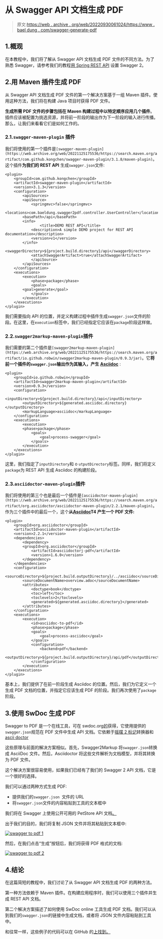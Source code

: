 # 从 Swagger API 文档生成 PDF

> 原文:[https://web . archive . org/web/20220930061024/https://www . bael dung . com/swagger-generate-pdf](https://web.archive.org/web/20220930061024/https://www.baeldung.com/swagger-generate-pdf)

## 1.概观

在本教程中，我们将了解从 Swagger API 文档生成 PDF 文件的不同方法。为了熟悉 Swagger，请参考我们的教程[用 Spring REST API](/web/20221125175536/https://www.baeldung.com/swagger-2-documentation-for-spring-rest-api) 设置 Swagger 2。

## 2.用 Maven 插件生成 PDF

从 Swagger API 文档生成 PDF 文件的第一个解决方案基于一组 Maven 插件。使用这种方法，我们将在构建 Java 项目时获得 PDF 文件。

**生成所需 PDF 文件的步骤包括在 Maven 构建过程中以特定顺序应用几个插件**。插件应该被配置为挑选资源，并将前一阶段的输出作为下一阶段的输入进行传播。那么，让我们来看看它们是如何工作的。

### 2.1.`swagger-maven-plugin` 插件

我们将使用的第一个插件是`[swagger-maven-plugin](https://web.archive.org/web/20221125175536/https://search.maven.org/artifact/com.github.kongchen/swagger-maven-plugin/3.1.8/maven-plugin)`。这个插件**为我们的 REST API** 生成`swagger.json`文件:

```
<plugin>
    <groupId>com.github.kongchen</groupId>
    <artifactId>swagger-maven-plugin</artifactId>
    <version>3.1.3</version>
    <configuration>
        <apiSources>
	    <apiSource>
        	<springmvc>false</springmvc>
		<locations>com.baeldung.swagger2pdf.controller.UserController</locations>
		<basePath>/api</basePath>
		<info>
	            <title>DEMO REST API</title>
		    <description>A simple DEMO project for REST API documentation</description>
		    <version>v1</version>
		</info>
		<swaggerDirectory>${project.build.directory}/api</swaggerDirectory>
	        <attachSwaggerArtifact>true</attachSwaggerArtifact>
            </apiSource>
        </apiSources>
    </configuration>
    <executions>
        <execution>
            <phase>package</phase>
            <goals>
		<goal>generate</goal>
            </goals>
        </execution>
    </executions>
</plugin>
```

我们需要指向 API 的位置，并定义构建过程中插件生成`swagger.json`文件的阶段。在这里，在`execution`标签中，我们已经指定它应该在`package`阶段这样做。

### 2.2.`swagger2markup-maven-plugin`插件

我们需要的第二个插件是`[swagger2markup-maven-plugin](https://web.archive.org/web/20221125175536/https://search.maven.org/artifact/io.github.robwin/swagger2markup-maven-plugin/0.9.3/jar)`。它**将前一个插件的`swagger.json`输出作为其输入，产生** **[Asciidoc](/web/20221125175536/https://www.baeldung.com/asciidoctor)** :

```
<plugin>
    <groupId>io.github.robwin</groupId>
    <artifactId>swagger2markup-maven-plugin</artifactId>
    <version>0.9.3</version>
    <configuration>
        <inputDirectory>${project.build.directory}/api</inputDirectory>
        <outputDirectory>${generated.asciidoc.directory}</outputDirectory>
        <markupLanguage>asciidoc</markupLanguage>
    </configuration>
    <executions>
        <execution>
	    <phase>package</phase>
            <goals>
                <goal>process-swagger</goal>
            </goals>
        </execution>
    </executions>
</plugin>
```

这里，我们指定了`inputDirectory`和 o `utputDirectory`标签。同样，我们将定义`package`为 REST API 生成 Asciidoc 的构建阶段。

### 2.3.`asciidoctor-maven-plugin`插件

我们将使用的第三个也是最后一个插件是`[asciidoctor-maven-plugin](https://web.archive.org/web/20221125175536/https://search.maven.org/artifact/org.asciidoctor/asciidoctor-maven-plugin/2.2.1/maven-plugin)`。作为三个插件中的最后一个，这个**从[Asciidoc](/web/20221125175536/https://www.baeldung.com/asciidoctor)T4 产生一个 PDF 文件:**

```
<plugin>
    <groupId>org.asciidoctor</groupId>
    <artifactId>asciidoctor-maven-plugin</artifactId>
    <version>2.2.1</version>
    <dependencies>
        <dependency>
	    <groupId>org.asciidoctor</groupId>
            <artifactId>asciidoctorj-pdf</artifactId>
            <version>1.6.0</version>
        </dependency>
    </dependencies>
    <configuration>
        <sourceDirectory>${project.build.outputDirectory}/../asciidoc</sourceDirectory>
        <sourceDocumentName>overview.adoc</sourceDocumentName>
        <attributes>
            <doctype>book</doctype>
            <toc>left</toc>
            <toclevels>2</toclevels>
            <generated>${generated.asciidoc.directory}</generated>
        </attributes>
    </configuration>
    <executions>
        <execution>
            <id>asciidoc-to-pdf</id>
            <phase>package</phase>
            <goals>
                <goal>process-asciidoc</goal>
            </goals>
            <configuration>
                <backend>pdf</backend>
                <outputDirectory>${project.build.outputDirectory}/api/pdf</outputDirectory>
            </configuration>
        </execution>
    </executions>
</plugin>
```

基本上，我们提供了在前一阶段生成 Asciidoc 的位置。然后，我们为它定义一个生成 PDF 文档的位置，并指定它应该生成 PDF 的阶段。我们再次使用了`package`阶段。

## 3.使用 SwDoc 生成 PDF

Swagger to PDF 是一个在线工具，可在 swdoc.org[的](https://web.archive.org/web/20221125175536/https://www.swdoc.org/)获得，它使用提供的`swagger.json`规范在 PDF 文件中生成 API 文档。它依赖于[摇摆 2 标记](https://web.archive.org/web/20221125175536/https://github.com/Swagger2Markup/swagger2markup-cli)转换器和[ascii doctor](https://web.archive.org/web/20221125175536/https://asciidoctor.org/)

这些原理与前面的解决方案相似。首先，Swagger2Markup 将`swagger.json`转换成 AsciiDoc 文件。然后，Asciidoctor 将这些文件解析为文档模型，并将其转换为 PDF 文件。

这个解决方案很容易使用，如果我们已经有了我们的 Swagger 2 API 文档，它是一个很好的选择。

我们可以通过两种方式生成 PDF:

*   提供我们的`swagger.json `文件的 URL
*   将`swagger.json`文件的内容粘贴到工具的文本框中

我们将在 Swagger 上使用公开可用的 PetStore API 文档[。](https://web.archive.org/web/20221125175536/https://petstore.swagger.io/)

出于我们的目的，我们将复制 JSON 文件并将其粘贴到文本框中:

[![swagger to pdf 1](img/d8820ecb04f6a3754e189022e08082e8.png)](/web/20221125175536/https://www.baeldung.com/wp-content/uploads/2021/12/swagger-to-pdf-1.png)

然后，在我们点击“生成”按钮后，我们将获得 PDF 格式的文档:

[![swagger to pdf 2](img/4331c700a27df6187af66fb702aa17d9.png)](/web/20221125175536/https://www.baeldung.com/wp-content/uploads/2021/12/swagger-to-pdf-2.png)

## 4.结论

在这篇简短的教程中，我们讨论了从 Swagger API 文档生成 PDF 的两种方法。

第一种方法依赖于 Maven 插件。在构建应用程序时，我们可以使用三个插件并生成 REST API 文档。

第二个解决方案描述了如何使用 SwDoc online 工具生成 PDF 文档。我们可以从到我们的`swagger.json`的链接中生成文档，或者将 JSON 文件内容粘贴到工具中。

和往常一样，这些例子的代码可以在 GitHub 的[上找到。](https://web.archive.org/web/20221125175536/https://github.com/eugenp/tutorials/tree/master/spring-boot-modules/spring-boot-swagger)